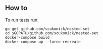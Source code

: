 ## How to 
To run tests run:

```
go get github.com/scukonick/nested-set
cd $GOPATH/github.com/scukonick/nested-set
docker-compose build
docker-compose up --force-recreate
```

